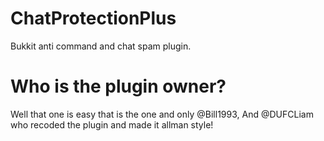 ChatProtectionPlus
==================

Bukkit anti command and chat spam plugin.

Who is the plugin owner?
==================
Well that one is easy that is the one and only @Bill1993, And @DUFCLiam who recoded the plugin and made it allman style!
